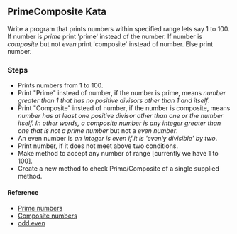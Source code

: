 ## PrimeComposite Kata

Write a program that prints numbers within specified range lets say 1 to 100.
If number is <em>prime</em> print 'prime' instead of the number.
If number is <em>composite</em> but not <em>even</em> print 'composite' instead of number.
Else print number.

### Steps

* Prints numbers from 1 to 100.
* Print "Prime" instead of number, if the number is prime, means <em>number 
greater than 1 that has no positive divisors other than 1 and itself</em>.
* Print "Composite" instead of number, if the number is composite, means <em>number has 
at least one positive divisor other than one or the number itself. In other words, 
a composite number is any integer greater than one that is not a prime number</em> 
but not a <em>even number</em>.
* An even number is <em>an integer is even if it is 'evenly divisible' by two</em>.
* Print number, if it does not meet above two conditions.
* Make method to accept any number of range [currently  we have 1 to 100].
* Create a new method to check Prime/Composite of a single supplied method.

#### Reference

* [Prime numbers](https://en.wikipedia.org/wiki/Prime_number)
* [Composite numbers](https://en.wikipedia.org/wiki/Composite_number)
* [odd even](https://en.wikipedia.org/wiki/Parity_(mathematics))
